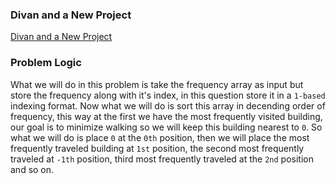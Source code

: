 ### Divan and a New Project
[Divan and a New Project](https://codeforces.com/problemset/problem/1614/B)

### Problem Logic
What we will do in this problem is take the frequency array as input but store the frequency along with it's index, in this question store it in a `1-based` indexing format. Now what we will do is sort this array in decending order of frequency, this way at the first we have the most frequently visited building, our goal is to minimize walking so we will keep this building nearest to `0`. So what we will do is place `0` at the `0th` position, then we will place the most frequently traveled building at `1st` position, the second most frequently traveled at `-1th` position, third most frequently traveled at the `2nd` position and so on.